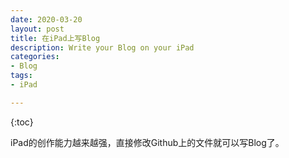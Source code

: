 ```yaml
---
date: 2020-03-20
layout: post
title: 在iPad上写Blog
description: Write your Blog on your iPad
categories:
- Blog
tags:
- iPad

---
```


{:toc}

iPad的创作能力越来越强，直接修改Github上的文件就可以写Blog了。
